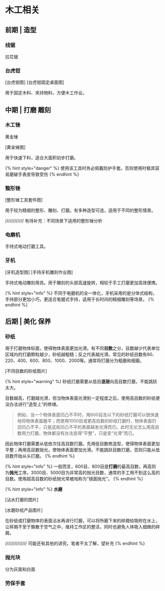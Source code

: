 # 木工相关
## 前期 | 造型
### 线锯
拉花锯


### 台虎钳

[台虎钳图]
[台虎钳固定桌面图]

用于固定木料、夹持物料，方便木工作业。

## 中期 | 打磨 雕刻
### 木工锉
黄金锉

[黄金锉图]

用于快速下料，适合大面积初步打磨。

{% hint style="danger" %}
使用该工具时务必佩戴防护手套。否则使用时极其容易磨破手表皮导致受伤
{% endhint %}

### 整形锉

[整形锉工具套件图]

用于较为精细的整形、雕刻、打磨。有多种造型可选，适用于不同的整形情景。

//////////// 有待补充：不同场景下适用的整形锉分析

### 电磨机

手持式电动打磨工具。

### 牙机

[牙机造型图]
[手持牙机雕刻作业图]

手持式电动雕刻用具。用于雕刻的头部高速旋转，相较于手工打磨更加高效便携。

{% hint style="info" %}
不同于电磨机的全一体化，牙机采用的是分体式结构，手持部分更加小巧，更适合笔握式手持，适用于长时间的精细雕刻等场景。
{% endhint %}

## 后期 | 美化 保养

### 砂纸

用于打磨物体标面，使得物体表面更加光滑。有不同**目数**之分，目数越少代表单位区域内的打磨颗粒越少，砂纸越粗糙；反之代表越光滑。常见的砂纸目数有80、220、400、600、800、1000、2000等。通常将打磨分为粗磨和细磨。

[不同目数的砂纸图片]

{% hint style="warning" %}
砂纸打磨需要从低目**逐层**向高目数打磨，不能跳跃太大。

目数越高，打磨越光滑，但当物体表面光滑到一定程度之后，使用高目数的砂纸便没办法进行“造型上”的修缮。

> 例如，当一个物体表面凹凸不平时，用600目及以下的砂纸打磨可以很快速地将物体表面磨平；而使用1000目或更高目数的砂纸打磨时，物体表面仍旧凹凸不平，只是这些凹凸不平的表面越发光滑而已。此时无论怎么用高目数用力打磨，物体都没有办法变得“平整”，只是变“光滑”而已。

因此物体打磨需要从低依次往高目数打磨。先用低目数修造型，使得物体表面更加平整；再用高目数抛光，使物体表面更加光滑。不能跳跃目数打磨，否则只能从低目数开始从头打磨。
{% endhint %}

{% hint style="info" %}
一般而言，600目、800目是**打磨**的最高目数，再高则为**抛光**工序。3000目、5000目为非常高的抛光目数，通常的手工用不到这么高的目数。使用超高目数的砂纸抛光常被戏称为“镜面抛光”。
{% endhint %}

{% hint style="info" %}
**水磨**

[沾水打磨的图片]

[水磨砂纸产品图片]

在砂纸或打磨物体的表面沾水再进行打磨，可以将所磨下来的碎屑给吸附在水上，让碎屑不至于飘散于空气之中，维持工作区的整洁，同时也避免人体吸入细微的碎屑。

////////////// 可能还有其他的讲究，笔者不太了解，望补充
{% endhint %}

### 抛光块

分为灰面和白面

### 劳保手套


























